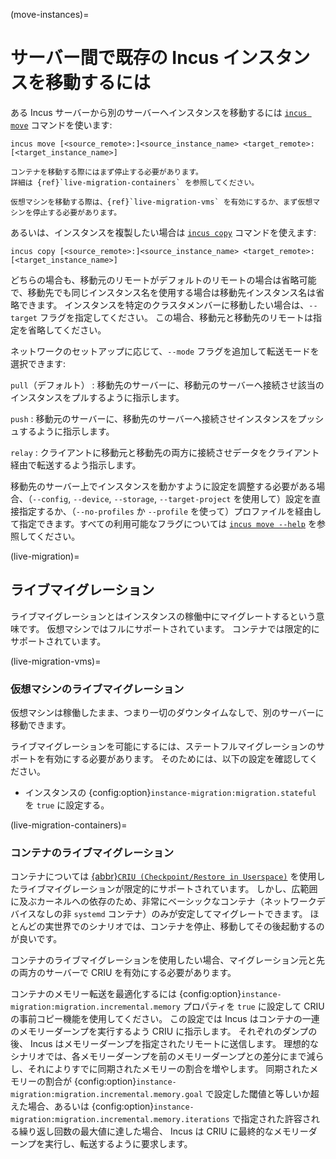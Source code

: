 (move-instances)=
# サーバー間で既存の Incus インスタンスを移動するには

ある Incus サーバーから別のサーバーへインスタンスを移動するには [`incus move`](incus_move.md) コマンドを使います:

    incus move [<source_remote>:]<source_instance_name> <target_remote>:[<target_instance_name>]

```{note}
コンテナを移動する際にはまず停止する必要があります。
詳細は {ref}`live-migration-containers` を参照してください。

仮想マシンを移動する際は、{ref}`live-migration-vms` を有効にするか、まず仮想マシンを停止する必要があります。
```

あるいは、インスタンスを複製したい場合は [`incus copy`](incus_copy.md) コマンドを使えます:

    incus copy [<source_remote>:]<source_instance_name> <target_remote>:[<target_instance_name>]

どちらの場合も、移動元のリモートがデフォルトのリモートの場合は省略可能で、移動先でも同じインスタンス名を使用する場合は移動先インスタンス名は省略できます。
インスタンスを特定のクラスタメンバーに移動したい場合は、`--target` フラグを指定してください。
この場合、移動元と移動先のリモートは指定を省略してください。

ネットワークのセットアップに応じて、`--mode` フラグを追加して転送モードを選択できます:

`pull`（デフォルト）
: 移動先のサーバーに、移動元のサーバーへ接続させ該当のインスタンスをプルするように指示します。

`push`
: 移動元のサーバーに、移動先のサーバーへ接続させインスタンスをプッシュするように指示します。

`relay`
: クライアントに移動元と移動先の両方に接続させデータをクライアント経由で転送するよう指示します。

移動先のサーバー上でインスタンスを動かすように設定を調整する必要がある場合、（`--config`, `--device`, `--storage`, `--target-project` を使用して）設定を直接指定するか、（`--no-profiles` か `--profile` を使って）プロファイルを経由して指定できます。すべての利用可能なフラグについては [`incus move --help`](incus_move.md)  を参照してください。

(live-migration)=
## ライブマイグレーション

ライブマイグレーションとはインスタンスの稼働中にマイグレートするという意味です。
仮想マシンではフルにサポートされています。
コンテナでは限定的にサポートされています。

(live-migration-vms)=
### 仮想マシンのライブマイグレーション

仮想マシンは稼働したまま、つまり一切のダウンタイムなしで、別のサーバーに移動できます。

ライブマイグレーションを可能にするには、ステートフルマイグレーションのサポートを有効にする必要があります。
そのためには、以下の設定を確認してください。

* インスタンスの {config:option}`instance-migration:migration.stateful` を `true` に設定する。

(live-migration-containers)=
### コンテナのライブマイグレーション

コンテナについては [{abbr}`CRIU (Checkpoint/Restore in Userspace)`](https://criu.org/) を使用したライブマイグレーションが限定的にサポートされています。
しかし、広範囲に及ぶカーネルへの依存のため、非常にベーシックなコンテナ（ネットワークデバイスなしの非 `systemd` コンテナ）のみが安定してマイグレートできます。
ほとんどの実世界でのシナリオでは、コンテナを停止、移動してその後起動するのが良いです。

コンテナのライブマイグレーションを使用したい場合、マイグレーション元と先の両方のサーバーで CRIU を有効にする必要があります。

コンテナのメモリー転送を最適化するには {config:option}`instance-migration:migration.incremental.memory` プロパティを `true` に設定して CRIU の事前コピー機能を使用してください。
この設定では Incus はコンテナの一連のメモリーダーンプを実行するよう CRIU に指示します。
それぞれのダンプの後、 Incus はメモリーダーンプを指定されたリモートに送信します。
理想的なシナリオでは、各メモリーダーンプを前のメモリーダーンプとの差分にまで減らし、それによりすでに同期されたメモリーの割合を増やします。
同期されたメモリーの割合が {config:option}`instance-migration:migration.incremental.memory.goal` で設定した閾値と等しいか超えた場合、あるいは {config:option}`instance-migration:migration.incremental.memory.iterations` で指定された許容される繰り返し回数の最大値に達した場合、 Incus は CRIU に最終的なメモリーダーンプを実行し、転送するように要求します。
